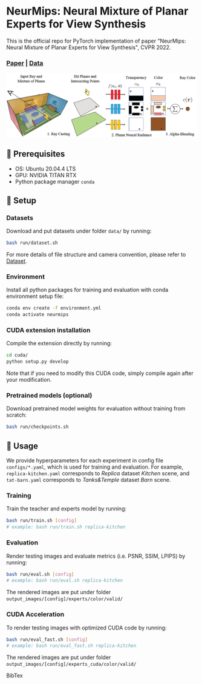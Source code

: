 # NeurMips: Neural Mixture of Planar Experts for View Synthesis
This is the official repo for PyTorch implementation of paper "NeurMips: Neural Mixture of Planar Experts for View Synthesis", CVPR 2022. 
### [Paper]() | [Data]()
![Overview](doc/overview.png)

## 🌱 Prerequisites
- OS: Ubuntu 20.04.4 LTS
- GPU: NVIDIA TITAN RTX
- Python package manager `conda`
## 🌱 Setup
### Datasets 
Download and put datasets under folder `data/` by running:
```bash
bash run/dataset.sh
```
For more details of file structure and camera convention, please refer to [Dataset](doc/dataset.md). 
### Environment
Install all python packages for training and evaluation with conda environment setup file: 
```bash
conda env create -f environment.yml
conda activate neurmips
```
### CUDA extension installation
Compile the extension directly by running:
```bash
cd cuda/
python setup.py develop
```
Note that if you need to modify this CUDA code, simply compile again after your modification.

### Pretrained models (optional)
Download pretrained model weights for evaluation without training from scratch:
```bash
bash run/checkpoints.sh
```
## 🌱 Usage 
We provide hyperparameters for each experiment in config file `configs/*.yaml`, which is used for training and evaluation. For example, `replica-kitchen.yaml` corresponds to *Replica* dataset *Kitchen* scene, and `tat-barn.yaml` corresponds to *Tanks&Temple* dataset *Barn* scene.

### Training 
Train the teacher and experts model by running:
```bash
bash run/train.sh [config]
# example: bash run/train.sh replica-kitchen
```
### Evaluation
Render testing images and evaluate metrics (i.e. PSNR, SSIM, LPIPS) by running:
```bash
bash run/eval.sh [config]
# example: bash run/eval.sh replica-kitchen
```
The rendered images are put under folder `output_images/[config]/experts/color/valid/`
### CUDA Acceleration
To render testing images with optimized CUDA code by running:
```bash
bash run/eval_fast.sh [config]
# example: bash run/eval_fast.sh replica-kitchen
```
The rendered images are put under folder `output_images/[config]/experts_cuda/color/valid/`

BibTex